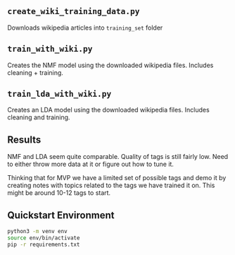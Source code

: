 ## `create_wiki_training_data.py`
Downloads wikipedia articles into `training_set` folder

## `train_with_wiki.py`
Creates the NMF model using the downloaded wikipedia files. Includes cleaning + training.

## `train_lda_with_wiki.py`
Creates an LDA model using the downloaded wikipedia files. Includes cleaning and training.

## Results
NMF and LDA seem quite comparable. Quality of tags is still fairly low. Need to either throw more data at it or figure out how to tune it.

Thinking that for MVP we have a limited set of possible tags and demo it by creating notes with topics related to the tags we have trained it on. This might be around 10-12 tags to start.

## Quickstart Environment
```bash
python3 -m venv env
source env/bin/activate
pip -r requirements.txt
```
